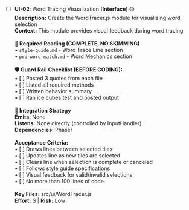 - [ ] **UI-02**: Word Tracing Visualization **[Interface]** 🟡<br/>**Description:** Create the WordTracer.js module for visualizing word selection<br/>**Context:** This module provides visual feedback during word tracing<br/><br/>**📖 Required Reading (COMPLETE, NO SKIMMING)**<br/>• `style-guide.md` - Word Trace Line section<br/>• `prd-word-match.md` - Word Mechanics section<br/><br/>**🛡️ Guard Rail Checklist (BEFORE CODING):**<br/>• [ ] Posted 3 quotes from each file<br/>• [ ] Listed all required methods<br/>• [ ] Written behavior summary<br/>• [ ] Ran ice cubes test and posted output<br/><br/>**🔗 Integration Strategy**<br/>**Emits:** None<br/>**Listens:** None directly (controlled by InputHandler)<br/>**Dependencies:** Phaser<br/><br/>**Acceptance Criteria:**<br/>• [ ] Draws lines between selected tiles<br/>• [ ] Updates line as new tiles are selected<br/>• [ ] Clears line when selection is complete or canceled<br/>• [ ] Follows style guide specifications<br/>• [ ] Visual feedback for valid/invalid selections<br/>• [ ] No more than 100 lines of code<br/><br/>**Key Files:** src/ui/WordTracer.js<br/>**Effort:** S | **Risk:** Low
